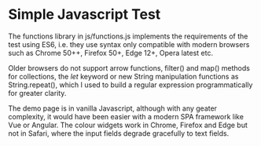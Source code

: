 # Simple Javascript Test

The functions library in js/functions.js implements the requirements of the test using ES6, i.e. they use syntax only compatible with modern browsers such as Chrome 50++, Firefox 50+, Edge 12+, Opera latest etc.

Older browsers do not support arrow functions, filter() and map() methods for collections, the *let* keyword or new String manipulation functions as String.repeat(), which I used to build a regular expression programmatically for greater clarity.

The demo page is in vanilla Javascript, although with any geater complexity, it would have been easier with a modern SPA framework like Vue or Angular. The colour widgets work in Chrome, Firefox and Edge but not in Safari, where the input fields degrade gracefully to text fields.